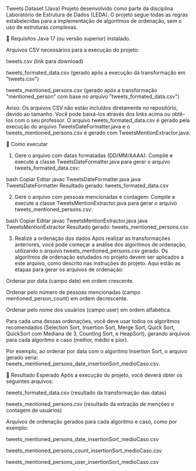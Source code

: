 Tweets Dataset (Java)
Projeto desenvolvido como parte da disciplina Laboratório de Estrutura de Dados (LEDA). O projeto segue todas as regras estabelecidas para a implementação de algoritmos de ordenação, sem o uso de estruturas complexas.

🔧 Requisitos
Java 17 (ou versão superior) instalado.

Arquivos CSV necessários para a execução do projeto:

tweets.csv (link para download)

tweets_formated_data.csv (gerado após a execução da transformação em "tweets.csv")

tweets_mentioned_persons.csv (gerado após a transformação "mentioned_person" com base no arquivo "tweets_formated_data.csv")

Aviso: Os arquivos CSV não estão incluídos diretamente no repositório, devido ao tamanho. Você pode baixá-los através dos links acima ou obtê-los com o seu professor. O arquivo tweets_formated_data.csv é gerado pela execução do arquivo TweetsDateFormatter.java e o tweets_mentioned_persons.csv é gerado com TweetsMentionExtractor.java.

🚀 Como executar
1. Gere o arquivo com datas formatadas (DD/MM/AAAA):
Compile e execute a classe TweetsDateFormatter.java para gerar o arquivo tweets_formated_data.csv:

bash
Copiar
Editar
javac TweetsDateFormatter.java
java TweetsDateFormatter
Resultado gerado: tweets_formated_data.csv

2. Gere o arquivo com pessoas mencionadas e contagem:
Compile e execute a classe TweetsMentionExtractor.java para gerar o arquivo tweets_mentioned_persons.csv:

bash
Copiar
Editar
javac TweetsMentionExtractor.java
java TweetsMentionExtractor
Resultado gerado: tweets_mentioned_persons.csv

3. Realize a ordenação dos dados
Após realizar as transformações anteriores, você pode começar a análise dos algoritmos de ordenação, utilizando o arquivo tweets_mentioned_persons.csv gerado. Os algoritmos de ordenação estudados no projeto devem ser aplicados a este arquivo, como descrito nas instruções do projeto. Aqui estão as etapas para gerar os arquivos de ordenação:

Ordenar por data (campo date) em ordem crescente.

Ordenar pelo número de pessoas mencionadas (campo mentioned_person_count) em ordem decrescente.

Ordenar pelo nome dos usuários (campo user) em ordem alfabética.

Para cada uma dessas ordenações, você deve usar todos os algoritmos recomendados (Selection Sort, Insertion Sort, Merge Sort, Quick Sort, QuickSort com Mediana de 3, Counting Sort, e HeapSort), gerando arquivos para cada algoritmo e caso (melhor, médio e pior).

Por exemplo, ao ordenar por data com o algoritmo Insertion Sort, o arquivo gerado seria: tweets_mentioned_persons_date_insertionSort_medioCaso.csv.

📝 Resultado Esperado
Após a execução do projeto, você deverá obter os seguintes arquivos:

tweets_formated_data.csv (resultado da transformação das datas)

tweets_mentioned_persons.csv (resultado da extração de menções e contagem de usuários)

Arquivos de ordenação gerados para cada algoritmo e caso, como por exemplo:

tweets_mentioned_persons_date_insertionSort_medioCaso.csv

tweets_mentioned_persons_count_insertionSort_medioCaso.csv

tweets_mentioned_persons_user_insertionSort_medioCaso.csv
